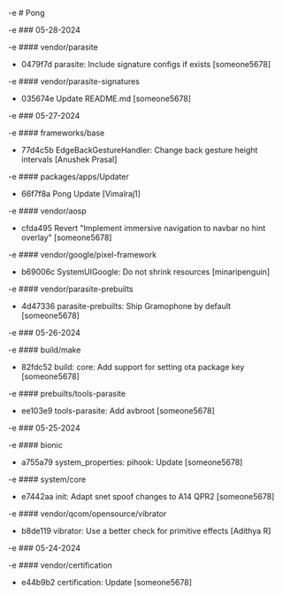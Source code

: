 -e # Pong

-e ### 05-28-2024

-e #### vendor/parasite

* 0479f7d  parasite: Include signature configs if exists  [someone5678]

-e #### vendor/parasite-signatures

* 035674e  Update README.md  [someone5678]

-e ### 05-27-2024

-e #### frameworks/base

* 77d4c5b  EdgeBackGestureHandler: Change back gesture height intervals  [Anushek Prasal]

-e #### packages/apps/Updater

* 66f7f8a  Pong Update  [Vimalraj1]

-e #### vendor/aosp

* cfda495  Revert "Implement immersive navigation to navbar no hint overlay"  [someone5678]

-e #### vendor/google/pixel-framework

* b69006c  SystemUIGoogle: Do not shrink resources  [minaripenguin]

-e #### vendor/parasite-prebuilts

* 4d47336  parasite-prebuilts: Ship Gramophone by default  [someone5678]

-e ### 05-26-2024

-e #### build/make

* 82fdc52  build: core: Add support for setting ota package key  [someone5678]

-e #### prebuilts/tools-parasite

* ee103e9  tools-parasite: Add avbroot  [someone5678]

-e ### 05-25-2024

-e #### bionic

* a755a79  system_properties: pihook: Update  [someone5678]

-e #### system/core

* e7442aa  init: Adapt snet spoof changes to A14 QPR2  [someone5678]

-e #### vendor/qcom/opensource/vibrator

* b8de119  vibrator: Use a better check for primitive effects  [Adithya R]

-e ### 05-24-2024

-e #### vendor/certification

* e44b9b2  certification: Update  [someone5678]

